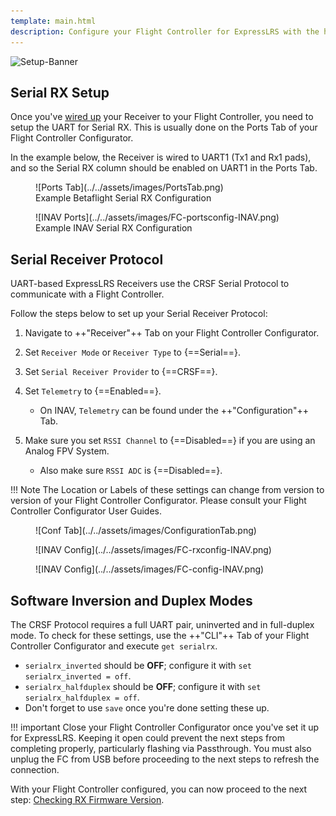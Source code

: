 ```yaml
---
template: main.html
description: Configure your Flight Controller for ExpressLRS with the help of this guide.
---
```


![Setup-Banner](https://raw.githubusercontent.com/ExpressLRS/ExpressLRS-hardware/master/img/quick-start.png)

## Serial RX Setup

Once you've [wired up](./wiring-up.md) your Receiver to your Flight Controller, you need to setup the UART for Serial RX. This is usually done on the Ports Tab of your Flight Controller Configurator.

In the example below, the Receiver is wired to UART1 (Tx1 and Rx1 pads), and so the Serial RX column should be enabled on UART1 in the Ports Tab.

<figure markdown>
![Ports Tab](../../assets/images/PortsTab.png)
<figcaption>Example Betaflight Serial RX Configuration</figcaption>
</figure>

<figure markdown>
![INAV Ports](../../assets/images/FC-portsconfig-INAV.png)
<figcaption>Example INAV Serial RX Configuration</figcaption>
</figure>

## Serial Receiver Protocol

UART-based ExpressLRS Receivers use the CRSF Serial Protocol to communicate with a Flight Controller.

Follow the steps below to set up your Serial Receiver Protocol:

1. Navigate to ++"Receiver"++ Tab on your Flight Controller Configurator.

2. Set `Receiver Mode` or `Receiver Type` to {==Serial==}.

3. Set `Serial Receiver Provider` to {==CRSF==}.

4. Set `Telemetry` to {==Enabled==}.
    - On INAV, `Telemetry` can be found under the ++"Configuration"++ Tab.

5. Make sure you set `RSSI Channel` to {==Disabled==} if you are using an Analog FPV System.
    - Also make sure `RSSI ADC` is {==Disabled==}.


!!! Note
    The Location or Labels of these settings can change from version to version of your Flight Controller Configurator. Please consult your Flight Controller Configurator User Guides.

<figure markdown>
![Conf Tab](../../assets/images/ConfigurationTab.png)
</figure>

<figure markdown>
![INAV Config](../../assets/images/FC-rxconfig-INAV.png)
</figure>

<figure markdown>
![INAV Config](../../assets/images/FC-config-INAV.png)
</figure>

## Software Inversion and Duplex Modes

The CRSF Protocol requires a full UART pair, uninverted and in full-duplex mode. To check for these settings, use the ++"CLI"++ Tab of your Flight Controller Configurator and execute `get serialrx`.

- `serialrx_inverted` should be **OFF**; configure it with `set serialrx_inverted = off`.
- `serialrx_halfduplex` should be **OFF**; configure it with `set serialrx_halfduplex = off`.
- Don't forget to use `save` once you're done setting these up.

!!! important
    Close your Flight Controller Configurator once you've set it up for ExpressLRS. Keeping it open could prevent the next steps from completing properly, particularly flashing via Passthrough. You must also unplug the FC from USB before proceeding to the next steps to refresh the connection.

With your Flight Controller configured, you can now proceed to the next step: [Checking RX Firmware Version](../receivers/firmware-version.md).